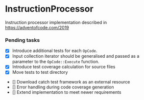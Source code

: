 # InstructionProcessor
Instruction processor implementation described in https://adventofcode.com/2019

### Pending tasks
 - [X] Introduce additional tests for each `OpCode`.
 - [X] Input collection iterator should be generalised and passed as a parameter to the `OpCode::Execute` function.
 - [X] Introduce test coverage calculation for source files
 - [X] Move tests to test directory
 - [] Download catch test framework as an external resource
 - [] Error handling during code coverage generation
 - [] Extend implementation to meet newer requirements


